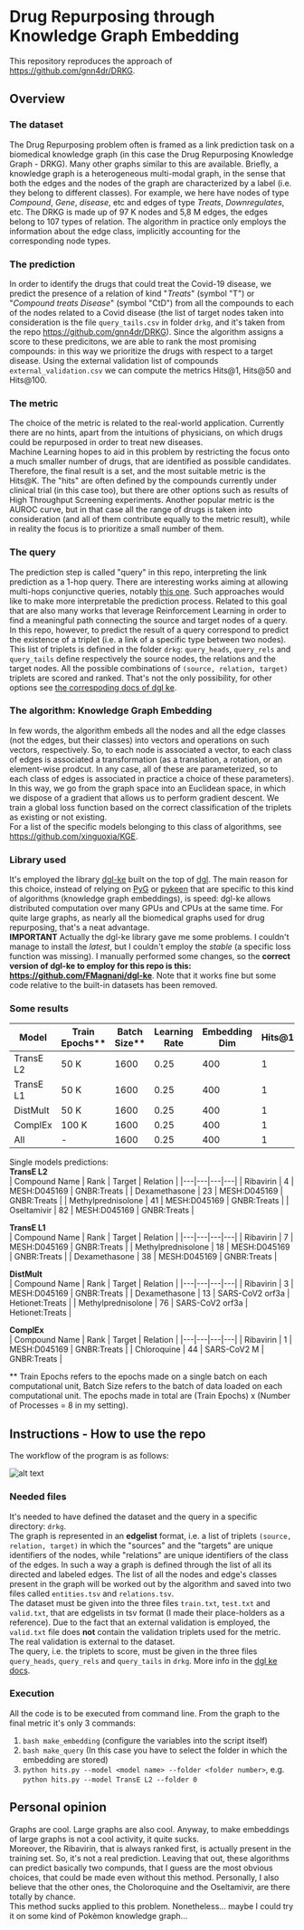 # Drug Repurposing through Knowledge Graph Embedding

This repository reproduces the approach of https://github.com/gnn4dr/DRKG.

## Overview

### The dataset
The Drug Repurposing problem often is framed as a link prediction task on a biomedical knowledge graph (in this case the Drug Repurposing Knowledge Graph - DRKG). Many other graphs similar to this are available. Briefly, a knowledge graph is a heterogeneous multi-modal graph, in the sense that both the edges and the nodes of the graph are characterized by a label (i.e. they belong to different classes). For example, we here have nodes of type _Compound_, _Gene_, _disease_, etc and edges of type _Treats_, _Downregulates_, etc. 
The DRKG is made up of 97 K nodes and 5,8 M edges, the edges belong to 107 types of relation. The algorithm in practice only employs the information about the edge class, implicitly accounting for the corresponding node types.  

### The prediction
In order to identify the drugs that could treat the Covid-19 disease, we predict the presence of a relation of kind "_Treats_" (symbol "T") or "_Compound treats Disease_" (symbol "CtD") from all the compounds to each of the nodes related to a Covid disease (the list of target nodes taken into consideration is the file `query_tails.csv` in folder `drkg`, and it's taken from the repo https://github.com/gnn4dr/DRKG). Since the algorithm assigns a score to these predicitons, we are able to rank the most promising compounds: in this way we prioritize the drugs with respect to a target disease. Using the external validation list of compounds `external_validation.csv` we can compute the metrics Hits@1, Hits@50 and Hits@100.  

### The metric
The choice of the metric is related to the real-world application. Currently there are no hints, apart from the intuitions of physicians, on which drugs could be repurposed in order to treat new diseases.  
Machine Learning hopes to aid in this problem by restricting the focus onto a much smaller number of drugs, that are identified as possible candidates. Therefore, the final result is a set, and the most suitable metric is the Hits@K. The "hits" are often defined by the compounds currently under clinical trial (in this case too), but there are other options such as results of High Throughput Screening experiments.
Another popular metric is the AUROC curve, but in that case all the range of drugs is taken into consideration (and all of them contribute equally to the metric result), while in reality the focus is to prioritize a small number of them.  

### The query
The prediction step is called "query" in this repo, interpreting the link prediction as a 1-hop query. There are interesting works aiming at allowing multi-hops conjunctive queries, notably [this one](https://github.com/hyren/query2box). Such approaches would like to make more interpretable the prediction process. Related to this goal that are also many works that leverage Reinforcement Learning in order to find a meaningful path connecting the source and target nodes of a query.  
In this repo, however, to predict the result of a query correspond to predict the existence of a triplet (i.e. a link of a specific type between two nodes). This list of triplets is defined in the folder `drkg`: `query_heads`, `query_rels` and `query_tails` define respectively the source nodes, the relations and the target nodes. All the possible combinations of `(source, relation, target)` triplets are scored and ranked. That's not the only possibility, for other options see [the correspoding docs of dgl ke](https://aws-dglke.readthedocs.io/en/latest/predict.html). 

### The algorithm: Knowledge Graph Embedding
In few words, the algorithm embeds all the nodes and all the edge classes (not the edges, but their classes) into vectors and operations on such vectors, respectively. So, to each node is associated a vector, to each class of edges is associated a transformation (as a translation, a rotation, or an element-wise prodcut. In any case, all of these are parameterized, so to each class of edges is associated in practice a choice of these parameters). In this way, we go from the graph space into an Euclidean space, in which we dispose of a gradient that allows us to perform gradient descent. We train a global loss function based on the correct classification of the triplets as existing or not existing.  
For a list of the specific models belonging to this class of algorithms, see https://github.com/xinguoxia/KGE.

### Library used
It's employed the library [dgl-ke](https://github.com/awslabs/dgl-ke) built on the top of [dgl](https://github.com/dmlc/dgl). The main reason for this choice, instead of relying on [PyG](https://github.com/pyg-team/pytorch_geometric) or [pykeen](https://github.com/pykeen/pykeen) that are specific to this kind of algorithms (knowledge graph embeddings), is speed: dgl-ke allows distributed computation over many GPUs and CPUs at the same time. For quite large graphs, as nearly all the biomedical graphs used for drug repurposing, that's a neat advantage.  
**IMPORTANT** Actually the dgl-ke library gave me some problems. I couldn't manage to install the *latest*, but I couldn't employ the *stable* (a specific loss function was missing). I manually performed some changes, so the **correct version of dgl-ke to employ for this repo is this: https://github.com/FMagnani/dgl-ke**. Note that it works fine but some code relative to the built-in datasets has been removed.

### Some results  
| Model | Train Epochs** | Batch Size** | Learning Rate | Embedding Dim | Hits@10 | Hits@50 | Hits@100 |
|---|---|---|---|---|---|---|---|
| TransE L2 | 50 K | 1600 | 0.25 | 400 | 1 | 3 | 4 |
| TransE L1 | 50 K | 1600 | 0.25 | 400 | 1 | 3 | 3 |
| DistMult | 50 K | 1600 | 0.25 | 400 | 1 | 2 | 3 |
| ComplEx | 100 K | 1600 | 0.25 | 400 | 1 | 2 | 2 |  
| All | - | 1600 | 0.25 | 400 | 1 | 4 | 5 |  
  
Single models predictions:  
**TransE L2**  
| Compound Name | Rank | Target | Relation | 
|---|---|---|---|
| Ribavirin | 4 | MESH:D045169 | GNBR:Treats |
| Dexamethasone | 23 | MESH:D045169 | GNBR:Treats |
| Methylprednisolone | 41 | MESH:D045169 | GNBR:Treats |
| Oseltamivir | 82 | MESH:D045169 | GNBR:Treats |
  
**TransE L1**  
| Compound Name | Rank | Target | Relation | 
|---|---|---|---|
| Ribavirin | 7 | MESH:D045169 | GNBR:Treats |
| Methylprednisolone | 18 | MESH:D045169 | GNBR:Treats |
| Dexamethasone | 38 | MESH:D045169 | GNBR:Treats |
  
**DistMult**  
| Compound Name | Rank | Target | Relation | 
|---|---|---|---|
| Ribavirin | 3 | MESH:D045169 | GNBR:Treats |
| Dexamethasone | 13 | SARS-CoV2 orf3a | Hetionet:Treats |
| Methylprednisolone | 76 | SARS-CoV2 orf3a | Hetionet:Treats |
  
**ComplEx**  
| Compound Name | Rank | Target | Relation | 
|---|---|---|---|
| Ribavirin | 1 | MESH:D045169 | GNBR:Treats |
| Chloroquine | 44 | SARS-CoV2 M | GNBR:Treats |
  
** Train Epochs refers to the epochs made on a single batch on each computational unit, Batch Size refers to the batch of data loaded on each computational unit. The epochs made in total are (Train Epochs) x (Number of Processes = 8 in my setting).  
  
## Instructions - How to use the repo
The workflow of the program is as follows:

![alt text](https://github.com/FMagnani/DR_KGE/blob/master/images/DGLKE_Workflow.png)

### Needed files
It's needed to have defined the dataset and the query in a specific directory: `drkg`.  
The graph is represented in an **edgelist** format, i.e. a list of triplets `(source, relation, target)` in which the "sources" and the "targets" are unique identifiers of the nodes, while "relations" are unique identifiers of the class of the edges. In such a way a graph is defined through the list of all its directed and labeled edges. The list of all the nodes and edge's classes present in the graph will be worked out by the algorithm and saved into two files called `entities.tsv` and `relations.tsv`.  
The dataset must be given into the three files `train.txt`, `test.txt` and `valid.txt`, that are edgelists in tsv format (I made their place-holders as a reference). Due to the fact that an external validation is employed, the `valid.txt` file does **not** contain the validation triplets used for the metric. The real validation is external to the dataset.  
The query, i.e. the triplets to score, must be given in the three files `query_heads`, `query_rels` and `query_tails` in `drkg`. More info in the [dgl ke docs](https://dglke.dgl.ai/doc/predict.html).  

### Execution
All the code is to be executed from command line. From the graph to the final metric it's only 3 commands:  
1. `bash make_embedding` (configure the variables into the script itself)  
2. `bash make_query` (In this case you have to select the folder in which the embedding are stored)  
3. `python hits.py --model <model name> --folder <folder number>`, e.g. `python hits.py --model TransE L2 --folder 0`  
  
## Personal opinion
Graphs are cool. Large graphs are also cool. Anyway, to make embeddings of large graphs is not a cool activity, it quite sucks.  
Moreover, the Ribavirin, that is always ranked first, is actually present in the training set. So, it's not a real prediction. Leaving that out, these algorithms can predict basically two compunds, that I guess are the most obvious choices, that could be made even without this method. Personally, I also believe that the other ones, the Choloroquine and the Oseltamivir, are there totally by chance.  
This method sucks applied to this problem. Nonetheless... maybe I could try it on some kind of Pokèmon knowledge graph...

